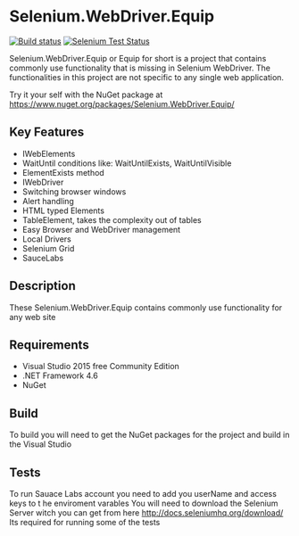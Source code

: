 Selenium.WebDriver.Equip
==================

[![Build status](https://ci.appveyor.com/api/projects/status/5ll4qq8v24c6cvjh)](https://ci.appveyor.com/project/rcasady616/seleniumextensions) [![Selenium Test Status](https://saucelabs.com/browser-matrix/richardcasady.svg)](https://saucelabs.com/u/richardcasady)

Selenium.WebDriver.Equip or Equip for short is a project that contains commonly use functionality that is missing in Selenium WebDriver. The functionalities in this project are not specific to any single web application. 

Try it your self with the NuGet package at https://www.nuget.org/packages/Selenium.WebDriver.Equip/

## Key Features ##
* IWebElements 
 * WaitUntil conditions like: WaitUntilExists, WaitUntilVisible
 * ElementExists method 
* IWebDriver 
 * Switching browser windows
 * Alert handling 
* HTML typed Elements
 * TableElement, takes the complexity out of tables
* Easy Browser and WebDriver management
 * Local Drivers
 * Selenium Grid
 * SauceLabs 

## Description ##
These Selenium.WebDriver.Equip contains commonly use functionality for any web site 

## Requirements ##
* Visual Studio 2015 free Community Edition 
* .NET Framework 4.6
* NuGet

## Build ##
To build you will need to get the NuGet packages for the project and build in the Visual Studio

## Tests ##
To run Sauace Labs account you need to add you userName and access keys to t he enviroment varables 
You will need to download the Selenium Server witch you can get from here http://docs.seleniumhq.org/download/ Its required for running some of the tests

